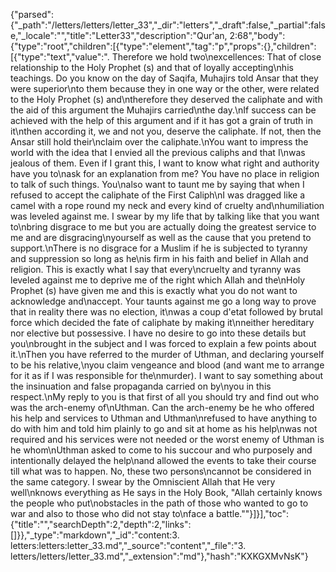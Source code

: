 {"parsed":{"_path":"/letters/letters/letter_33","_dir":"letters","_draft":false,"_partial":false,"_locale":"","title":"Letter33","description":"Qur'an, 2:68","body":{"type":"root","children":[{"type":"element","tag":"p","props":{},"children":[{"type":"text","value":". Therefore we hold two\nexcellences: That of close relationship to the Holy Prophet (s) and that of loyally accepting\nhis teachings. Do you know on the day of Saqifa, Muhajirs told Ansar that they were superior\nto them because they in one way or the other, were related to the Holy Prophet (s) and\ntherefore they deserved the caliphate and with the aid of this argument the Muhajirs carried\nthe day.\nIf success can be achieved with the help of this argument and if it has got a grain of truth in it\nthen according it, we and not you, deserve the caliphate. If not, then the Ansar still hold their\nclaim over the caliphate.\nYou want to impress the world with the idea that I envied all the previous caliphs and that I\nwas jealous of them. Even if I grant this, I want to know what right and authority have you to\nask for an explanation from me? You have no place in religion to talk of such things. You\nalso want to taunt me by saying that when I refused to accept the caliphate of the First Caliph\nI was dragged like a camel with a rope round my neck and every kind of cruelty and\nhumiliation was leveled against me. I swear by my life that by talking like that you want to\nbring disgrace to me but you are actually doing the greatest service to me and are disgracing\nyourself as well as the cause that you pretend to support.\nThere is no disgrace for a Muslim if he is subjected to tyranny and suppression so long as he\nis firm in his faith and belief in Allah and religion. This is exactly what I say that every\ncruelty and tyranny was leveled against me to deprive me of the right which Allah and the\nHoly Prophet (s) have given me and this is exactly what you do not want to acknowledge and\naccept. Your taunts against me go a long way to prove that in reality there was no election, it\nwas a coup d'etat followed by brutal force which decided the fate of caliphate by making it\nneither hereditary nor elective but possessive. I have no desire to go into these details but you\nbrought in the subject and I was forced to explain a few points about it.\nThen you have referred to the murder of Uthman, and declaring yourself to be his relative,\nyou claim vengeance and blood (and want me to arrange for it as if I was responsible for the\nmurder). I want to say something about the insinuation and false propaganda carried on by\nyou in this respect.\nMy reply to you is that first of all you should try and find out who was the arch-enemy of\nUthman. Can the arch-enemy be he who offered his help and services to Uthman and Uthman\nrefused to have anything to do with him and told him plainly to go and sit at home as his help\nwas not required and his services were not needed or the worst enemy of Uthman is he whom\nUthman asked to come to his succour and who purposely and intentionally delayed the help\nand allowed the events to take their course till what was to happen. No, these two persons\ncannot be considered in the same category. I swear by the Omniscient Allah that He very well\nknows everything as He says in the Holy Book, \"Allah certainly knows the people who put\nobstacles in the path of those who wanted to go to war and also to those who did not stay to\nface a battle.\""}]}],"toc":{"title":"","searchDepth":2,"depth":2,"links":[]}},"_type":"markdown","_id":"content:3. letters:letters:letter_33.md","_source":"content","_file":"3. letters/letters/letter_33.md","_extension":"md"},"hash":"KXKGXMvNsK"}